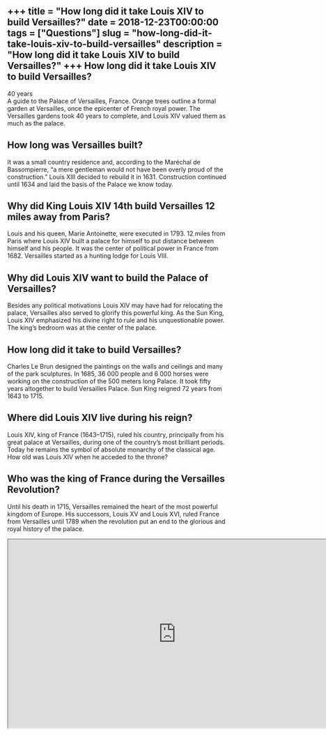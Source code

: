 +++
title = "How long did it take Louis XIV to build Versailles?"
date = 2018-12-23T00:00:00
tags = ["Questions"]
slug = "how-long-did-it-take-louis-xiv-to-build-versailles"
description = "How long did it take Louis XIV to build Versailles?"
+++
How long did it take Louis XIV to build Versailles?
---------------------------------------------------

40 years  
A guide to the Palace of Versailles, France. Orange trees outline a formal garden at Versailles, once the epicenter of French royal power. The Versailles gardens took 40 years to complete, and Louis XIV valued them as much as the palace.

How long was Versailles built?
------------------------------

It was a small country residence and, according to the Maréchal de Bassompierre, “a mere gentleman would not have been overly proud of the construction.” Louis XIII decided to rebuild it in 1631. Construction continued until 1634 and laid the basis of the Palace we know today.

Why did King Louis XIV 14th build Versailles 12 miles away from Paris?
----------------------------------------------------------------------

Louis and his queen, Marie Antoinette, were executed in 1793. 12 miles from Paris where Louis XIV built a palace for himself to put distance between himself and his people. It was the center of political power in France from 1682. Versailles started as a hunting lodge for Louis VIII.

Why did Louis XIV want to build the Palace of Versailles?
---------------------------------------------------------

Besides any political motivations Louis XIV may have had for relocating the palace, Versailles also served to glorify this powerful king. As the Sun King, Louis XIV emphasized his divine right to rule and his unquestionable power. The king’s bedroom was at the center of the palace.

How long did it take to build Versailles?
-----------------------------------------

Charles Le Brun designed the paintings on the walls and ceilings and many of the park sculptures. In 1685, 36 000 people and 6 000 horses were working on the construction of the 500 meters long Palace. It took fifty years altogether to build Versailles Palace. Sun King reigned 72 years from 1643 to 1715.

Where did Louis XIV live during his reign?
------------------------------------------

Louis XIV, king of France (1643–1715), ruled his country, principally from his great palace at Versailles, during one of the country’s most brilliant periods. Today he remains the symbol of absolute monarchy of the classical age. How old was Louis XIV when he acceded to the throne?

Who was the king of France during the Versailles Revolution?
------------------------------------------------------------

Until his death in 1715, Versailles remained the heart of the most powerful kingdom of Europe. His successors, Louis XV and Louis XVI, ruled France from Versailles until 1789 when the revolution put an end to the glorious and royal history of the palace.

<iframe allow="accelerometer; autoplay; clipboard-write; encrypted-media; gyroscope; picture-in-picture" allowfullscreen="" class="__youtube_prefs__  epyt-is-override  no-lazyload" data-no-lazy="1" data-origheight="433" data-origwidth="770" data-skipgform_ajax_framebjll="" height="433" id="_ytid_53315" loading="lazy" src="https://www.youtube.com/embed/qrKysG9aiic?enablejsapi=1&autoplay=0&cc_load_policy=0&cc_lang_pref=&iv_load_policy=1&loop=0&modestbranding=0&rel=1&fs=1&playsinline=0&autohide=2&theme=dark&color=red&controls=1&" title="YouTube player" width="770"></iframe>